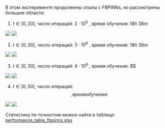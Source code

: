 В этом эксперименте продолжены опыты с FBPINNs, но рассмотрены большие области:  

1. $t \in [0,20]$, число итераций: $2\cdot 10^{6}$ , время обучения: $18h\ 38m$   
<img src="https://github.com/mikhakuv/PINNs/blob/main/pictures/exp52_charts_10_1.png">  
<img src="https://github.com/mikhakuv/PINNs/blob/main/pictures/exp52_charts_10_2.png">  

2. $t \in [0,30]$, число итераций: $3\cdot 10^{6}$ , время обучения: $18h\ 38m$   
<img src="https://github.com/mikhakuv/PINNs/blob/main/pictures/exp52_charts_11_1.png">  
<img src="https://github.com/mikhakuv/PINNs/blob/main/pictures/exp52_charts_11_2.png">  

3. $t \in [0,30]$, число итераций: $4\cdot 10^{6}$ , время обучения: $$   
<img src="https://github.com/mikhakuv/PINNs/blob/main/pictures/exp52_charts_12_1.png">  
<img src="https://github.com/mikhakuv/PINNs/blob/main/pictures/exp52_charts_12_2.png">

4. $t \in [0,50]$, число итераций: $$ , время обучения: $$   
<img src="https://github.com/mikhakuv/PINNs/blob/main/pictures/exp52_charts_13_1.png">  
<img src="https://github.com/mikhakuv/PINNs/blob/main/pictures/exp52_charts_13_2.png">

Статистику по точностим можно найти в таблице: [performance_table_fbpinns.xlsx](https://github.com/mikhakuv/PINNs/blob/main/statistics/performance_table_fbpinns.xlsx)  
